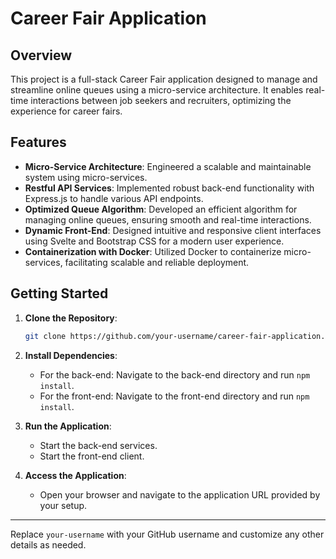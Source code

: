 # Career Fair Application

## Overview

This project is a full-stack Career Fair application designed to manage and streamline online queues using a micro-service architecture. It enables real-time interactions between job seekers and recruiters, optimizing the experience for career fairs.

## Features

- **Micro-Service Architecture**: Engineered a scalable and maintainable system using micro-services.
- **Restful API Services**: Implemented robust back-end functionality with Express.js to handle various API endpoints.
- **Optimized Queue Algorithm**: Developed an efficient algorithm for managing online queues, ensuring smooth and real-time interactions.
- **Dynamic Front-End**: Designed intuitive and responsive client interfaces using Svelte and Bootstrap CSS for a modern user experience.
- **Containerization with Docker**: Utilized Docker to containerize micro-services, facilitating scalable and reliable deployment.

## Getting Started

1. **Clone the Repository**:
   ```bash
   git clone https://github.com/your-username/career-fair-application.git
   ```

2. **Install Dependencies**:
   - For the back-end: Navigate to the back-end directory and run `npm install`.
   - For the front-end: Navigate to the front-end directory and run `npm install`.

3. **Run the Application**:
   - Start the back-end services.
   - Start the front-end client.

4. **Access the Application**:
   - Open your browser and navigate to the application URL provided by your setup.


---

Replace `your-username` with your GitHub username and customize any other details as needed.

